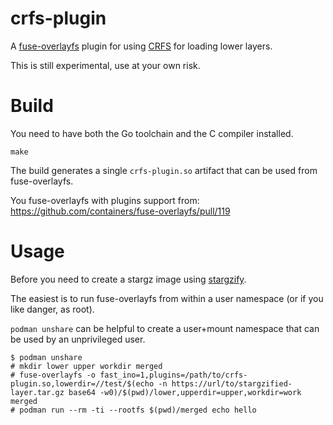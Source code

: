 # crfs-plugin

A [fuse-overlayfs](https://github.com/containers/fuse-overlayfs/)
plugin for using [CRFS](https://github.com/google/crfs) for loading
lower layers.

This is still experimental, use at your own risk.

# Build

You need to have both the Go toolchain and the C compiler installed.

``make``

The build generates a single `crfs-plugin.so` artifact that can be used
from fuse-overlayfs.

You fuse-overlayfs with plugins support from:
https://github.com/containers/fuse-overlayfs/pull/119


# Usage

Before you need to create a stargz image using
[stargzify](https://github.com/google/crfs/blob/master/stargz/stargzify/stargzify.go).

The easiest is to run fuse-overlayfs from within a user namespace (or
if you like danger, as root).

`podman unshare` can be helpful to create a user+mount namespace that
can be used by an unprivileged user.

```
$ podman unshare
# mkdir lower upper workdir merged
# fuse-overlayfs -o fast_ino=1,plugins=/path/to/crfs-plugin.so,lowerdir=//test/$(echo -n https://url/to/stargzified-layer.tar.gz base64 -w0)/$(pwd)/lower,upperdir=upper,workdir=work merged
# podman run --rm -ti --rootfs $(pwd)/merged echo hello
```
